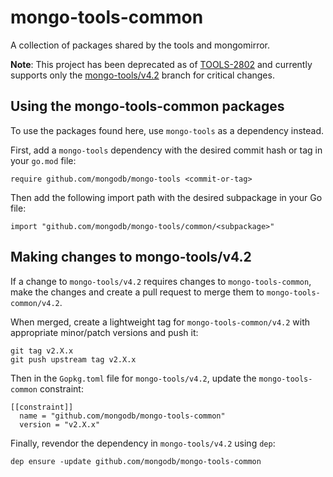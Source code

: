 mongo-tools-common
===================================

A collection of packages shared by the tools and mongomirror.

**Note**: This project has been deprecated as of [TOOLS-2802](https://jira.mongodb.org/browse/TOOLS-2802) and currently supports only the [mongo-tools/v4.2](https://github.com/mongodb/mongo-tools/tree/v4.2) branch for critical changes.


Using the mongo-tools-common packages
---------------

To use the packages found here, use `mongo-tools` as a dependency instead.

First, add a `mongo-tools` dependency with the desired commit hash or tag in your `go.mod` file:
```
require github.com/mongodb/mongo-tools <commit-or-tag>
```

Then add the following import path with the desired subpackage in your Go file:
```
import "github.com/mongodb/mongo-tools/common/<subpackage>"
```


Making changes to mongo-tools/v4.2
---------------

If a change to `mongo-tools/v4.2` requires changes to `mongo-tools-common`, make the changes and create a pull request to merge them to `mongo-tools-common/v4.2`.

When merged, create a lightweight tag for `mongo-tools-common/v4.2` with appropriate minor/patch versions and push it:

```
git tag v2.X.x
git push upstream tag v2.X.x
```

Then in the `Gopkg.toml` file for `mongo-tools/v4.2`, update the `mongo-tools-common` constraint:

```
[[constraint]]
  name = "github.com/mongodb/mongo-tools-common"
  version = "v2.X.x"
```

Finally, revendor the dependency in `mongo-tools/v4.2` using `dep`:
```
dep ensure -update github.com/mongodb/mongo-tools-common
```
